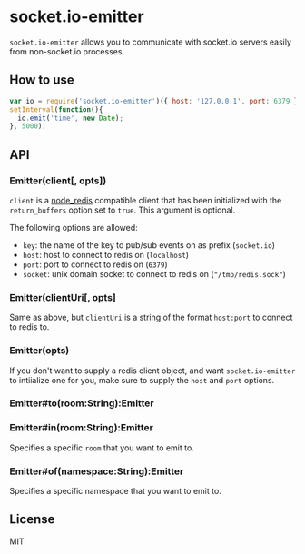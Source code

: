 
# socket.io-emitter

`socket.io-emitter` allows you to communicate with socket.io servers
easily from non-socket.io processes.

## How to use

```js
var io = require('socket.io-emitter')({ host: '127.0.0.1', port: 6379 });
setInterval(function(){
  io.emit('time', new Date);
}, 5000);
```

## API

### Emitter(client[, opts])

`client` is a [node_redis](https://github.com/mranney/node_redis)
compatible client that has been initialized with the `return_buffers`
option set to `true`. This argument is optional.

The following options are allowed:

- `key`: the name of the key to pub/sub events on as prefix (`socket.io`)
- `host`: host to connect to redis on (`localhost`)
- `port`: port to connect to redis on (`6379`)
- `socket`: unix domain socket to connect to redis on (`"/tmp/redis.sock"`)

### Emitter(clientUri[, opts]

Same as above, but `clientUri` is a string of the format `host:port`
to connect to redis to.

### Emitter(opts)

If you don't want to supply a redis client object, and want
`socket.io-emitter` to intiialize one for you, make sure to supply the
`host` and `port` options.

### Emitter#to(room:String):Emitter
### Emitter#in(room:String):Emitter

Specifies a specific `room` that you want to emit to.


### Emitter#of(namespace:String):Emitter

Specifies a specific namespace that you want to emit to.

## License

MIT
